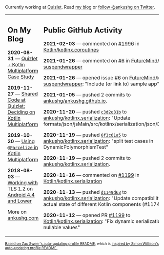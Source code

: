 Currently working at [Quizlet](https://quizlet.com/). Read [my blog](https://ankushg.com/) or [follow @ankushg on Twitter](https://twitter.com/ankushg).

<table><tr><td valign="top" width="40%">

## On My Blog
<!-- blog starts -->
**2020-08-31** — [Quizlet + Kotlin Multiplatform Case Study](https://ankushg.com/posts/quizlet-kotlin-multiplatform-case-study/)

**2019-11-27** — [Shared Code at Quizlet: Deciding on Kotlin Multiplatform](https://ankushg.com/posts/shared-code-kotlin-multiplatform/)

**2019-10-20** — [Using `@Parcelize` in Kotlin Multiplatform](https://ankushg.com/posts/multiplatform-parcelize/)

**2018-08-03** — [Working with TLS 1.2 on Android 4.4 and Lower](https://ankushg.com/posts/tls-1.2-on-android/)
<!-- blog ends -->
More on [ankushg.com](https://ankushg.com/)
</td><td valign="top" width="60%">

## Public GitHub Activity
<!-- githubActivity starts -->
**2021-02-03** — commented on [#1996](https://github.com/Kotlin/kotlinx.coroutines/issues/1996#issuecomment-772852797) in [Kotlin/kotlinx.coroutines](https://api.github.com/repos/Kotlin/kotlinx.coroutines)

**2021-01-26** — commented on [#6](https://github.com/FutureMind/kmm-ios-suspendwrapper/issues/6#issuecomment-767657920) in [FutureMind/kmm-ios-suspendwrapper](https://api.github.com/repos/FutureMind/kmm-ios-suspendwrapper)

**2021-01-26** — opened issue [#6](https://github.com/FutureMind/kmm-ios-suspendwrapper/issues/6) on [FutureMind/kmm-ios-suspendwrapper](https://api.github.com/repos/FutureMind/kmm-ios-suspendwrapper): "Include (or link to) sample app"

**2021-01-05** — pushed 2 commits to [ankushg/ankushg.github.io](https://api.github.com/repos/ankushg/ankushg.github.io).

**2020-11-20** — pushed [`c3d2e31b`](https://github.com/ankushg/kotlinx.serialization/commit/c3d2e31b8670f87c53ea8ae26c8c1c2240cb674f) to [ankushg/kotlinx.serialization](https://api.github.com/repos/ankushg/kotlinx.serialization): "Update formats/json/jsMain/src/kotlinx/serialization/json/Dynamics.kt"

**2020-11-19** — pushed [`6f3c61a5`](https://github.com/ankushg/kotlinx.serialization/commit/6f3c61a559eee00185cc8038581c26d6bb58c610) to [ankushg/kotlinx.serialization](https://api.github.com/repos/ankushg/kotlinx.serialization): "split test cases in DynamicPolymorphismTest"

**2020-11-19** — pushed 2 commits to [ankushg/kotlinx.serialization](https://api.github.com/repos/ankushg/kotlinx.serialization).

**2020-11-16** — commented on [#1199](https://github.com/Kotlin/kotlinx.serialization/pull/1199#issuecomment-728317001) in [Kotlin/kotlinx.serialization](https://api.github.com/repos/Kotlin/kotlinx.serialization)

**2020-11-13** — pushed [`d1149d63`](https://github.com/ankushg/kotlinx.serialization/commit/d1149d63492679ff38bf0966ff4d9909ff4960fb) to [ankushg/kotlinx.serialization](https://api.github.com/repos/ankushg/kotlinx.serialization): "Update compatibility policy with actual state of different Kotlin components (#1174)"

**2020-11-12** — opened PR [#1199](https://github.com/Kotlin/kotlinx.serialization/pull/1199) to [Kotlin/kotlinx.serialization](https://api.github.com/repos/Kotlin/kotlinx.serialization): "Fix dynamic serialization for nullable values"
<!-- githubActivity ends -->
</td></tr></table>

<sub><a href="https://github.com/ZacSweers/ZacSweers">Based on Zac Sweer's auto-updating profile README</a>, which is <a href="https://simonwillison.net/2020/Jul/10/self-updating-profile-readme/">inspired by Simon Willison's auto-updating profile README.</a></sub>